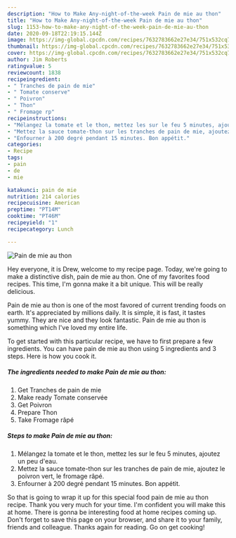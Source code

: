 ```yaml
---
description: "How to Make Any-night-of-the-week Pain de mie au thon"
title: "How to Make Any-night-of-the-week Pain de mie au thon"
slug: 1153-how-to-make-any-night-of-the-week-pain-de-mie-au-thon
date: 2020-09-18T22:19:15.144Z
image: https://img-global.cpcdn.com/recipes/7632783662e27e34/751x532cq70/pain-de-mie-au-thon-photo-principale-de-la-recette.jpg
thumbnail: https://img-global.cpcdn.com/recipes/7632783662e27e34/751x532cq70/pain-de-mie-au-thon-photo-principale-de-la-recette.jpg
cover: https://img-global.cpcdn.com/recipes/7632783662e27e34/751x532cq70/pain-de-mie-au-thon-photo-principale-de-la-recette.jpg
author: Jim Roberts
ratingvalue: 5
reviewcount: 1838
recipeingredient:
- " Tranches de pain de mie"
- " Tomate conserve"
- " Poivron"
- " Thon"
- " Fromage rp"
recipeinstructions:
- "Mélangez la tomate et le thon, mettez les sur le feu 5 minutes, ajoutez un peu d&#39;eau."
- "Mettez la sauce tomate-thon sur les tranches de pain de mie, ajoutez le poivron vert, le fromage râpé."
- "Enfourner à 200 degré pendant 15 minutes. Bon appétit."
categories:
- Recipe
tags:
- pain
- de
- mie

katakunci: pain de mie 
nutrition: 214 calories
recipecuisine: American
preptime: "PT14M"
cooktime: "PT46M"
recipeyield: "1"
recipecategory: Lunch

---
```



![Pain de mie au thon](https://img-global.cpcdn.com/recipes/7632783662e27e34/751x532cq70/pain-de-mie-au-thon-photo-principale-de-la-recette.jpg)

Hey everyone, it is Drew, welcome to my recipe page. Today, we're going to make a distinctive dish, pain de mie au thon. One of my favorites food recipes. This time, I'm gonna make it a bit unique. This will be really delicious.

Pain de mie au thon is one of the most favored of current trending foods on earth. It's appreciated by millions daily. It is simple, it is fast, it tastes yummy. They are nice and they look fantastic. Pain de mie au thon is something which I've loved my entire life.




To get started with this particular recipe, we have to first prepare a few ingredients. You can have pain de mie au thon using 5 ingredients and 3 steps. Here is how you cook it.

<!--inarticleads1-->

##### The ingredients needed to make Pain de mie au thon:

1. Get  Tranches de pain de mie
1. Make ready  Tomate conservée
1. Get  Poivron
1. Prepare  Thon
1. Take  Fromage râpé




<!--inarticleads2-->

##### Steps to make Pain de mie au thon:

1. Mélangez la tomate et le thon, mettez les sur le feu 5 minutes, ajoutez un peu d&#39;eau.
1. Mettez la sauce tomate-thon sur les tranches de pain de mie, ajoutez le poivron vert, le fromage râpé.
1. Enfourner à 200 degré pendant 15 minutes. Bon appétit.




So that is going to wrap it up for this special food pain de mie au thon recipe. Thank you very much for your time. I'm confident you will make this at home. There is gonna be interesting food at home recipes coming up. Don't forget to save this page on your browser, and share it to your family, friends and colleague. Thanks again for reading. Go on get cooking!
